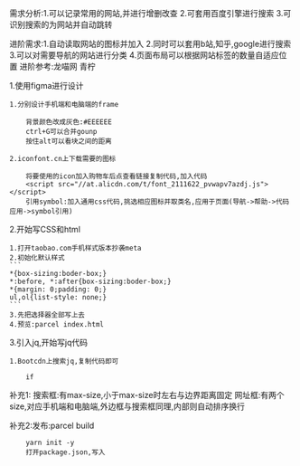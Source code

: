 需求分析:1.可以记录常用的网站,并进行增删改查
2.可套用百度引擎进行搜索
3.可识别搜索的为网站并自动跳转

进阶需求:1.自动读取网站的图标并加入
2.同时可以套用b站,知乎,google进行搜索
3.可以对需要导航的网站进行分类
4.页面布局可以根据网站标签的数量自适应位置
进阶参考:龙喵网 青柠

1.使用figma进行设计

    1.分别设计手机端和电脑端的frame

        背景颜色改成灰色:#EEEEEE
        ctrl+G可以合并gounp
        按住alt可以看块之间的距离

    2.iconfont.cn上下载需要的图标

        将要使用的icon加入购物车后点查看链接复制代码,加入代码
        <script src="//at.alicdn.com/t/font_2111622_pvwapv7azdj.js"></script>
        引用symbol:加入通用css代码,挑选相应图标并取类名,应用于页面(导航->帮助->代码应用->symbol引用)

2.开始写CSS和html

    1.打开taobao.com手机样式版本抄袭meta
    2.初始化默认样式
    ```
    *{box-sizing:boder-box;}
    *:before, *:after{box-sizing:boder-box;}
    *{margin: 0;padding: 0;}
    ul,ol{list-style: none;}
    ```
    3.先把选择器全部写上去
    4.预览:parcel index.html

3.引入jq,开始写jq代码

    1.Bootcdn上搜索jq,复制代码即可
```
    if
```

补充1:
搜索框:有max-size,小于max-size时左右与边界距离固定
网址框:有两个size,对应手机端和电脑端,外边框与搜索框同理,内部则自动排序换行

补充2:发布:parcel build
```
    yarn init -y 
    打开package.json,写入
```
